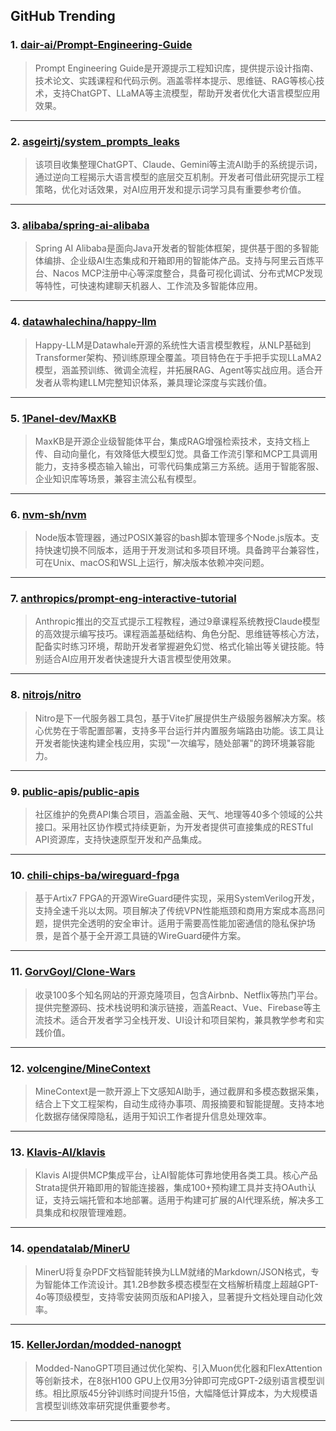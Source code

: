 ## GitHub Trending


### 1. [dair-ai/Prompt-Engineering-Guide](https://github.com/dair-ai/Prompt-Engineering-Guide)
> Prompt Engineering Guide是开源提示工程知识库，提供提示设计指南、技术论文、实践课程和代码示例。涵盖零样本提示、思维链、RAG等核心技术，支持ChatGPT、LLaMA等主流模型，帮助开发者优化大语言模型应用效果。
---

### 2. [asgeirtj/system_prompts_leaks](https://github.com/asgeirtj/system_prompts_leaks)
> 该项目收集整理ChatGPT、Claude、Gemini等主流AI助手的系统提示词，通过逆向工程揭示大语言模型的底层交互机制。开发者可借此研究提示工程策略，优化对话效果，对AI应用开发和提示词学习具有重要参考价值。
---

### 3. [alibaba/spring-ai-alibaba](https://github.com/alibaba/spring-ai-alibaba)
> Spring AI Alibaba是面向Java开发者的智能体框架，提供基于图的多智能体编排、企业级AI生态集成和开箱即用的智能体产品。支持与阿里云百炼平台、Nacos MCP注册中心等深度整合，具备可视化调试、分布式MCP发现等特性，可快速构建聊天机器人、工作流及多智能体应用。
---

### 4. [datawhalechina/happy-llm](https://github.com/datawhalechina/happy-llm)
> Happy-LLM是Datawhale开源的系统性大语言模型教程，从NLP基础到Transformer架构、预训练原理全覆盖。项目特色在于手把手实现LLaMA2模型，涵盖预训练、微调全流程，并拓展RAG、Agent等实战应用。适合开发者从零构建LLM完整知识体系，兼具理论深度与实践价值。
---

### 5. [1Panel-dev/MaxKB](https://github.com/1Panel-dev/MaxKB)
> MaxKB是开源企业级智能体平台，集成RAG增强检索技术，支持文档上传、自动向量化，有效降低大模型幻觉。具备工作流引擎和MCP工具调用能力，支持多模态输入输出，可零代码集成第三方系统。适用于智能客服、企业知识库等场景，兼容主流公私有模型。
---

### 6. [nvm-sh/nvm](https://github.com/nvm-sh/nvm)
> Node版本管理器，通过POSIX兼容的bash脚本管理多个Node.js版本。支持快速切换不同版本，适用于开发测试和多项目环境。具备跨平台兼容性，可在Unix、macOS和WSL上运行，解决版本依赖冲突问题。
---

### 7. [anthropics/prompt-eng-interactive-tutorial](https://github.com/anthropics/prompt-eng-interactive-tutorial)
> Anthropic推出的交互式提示工程教程，通过9章课程系统教授Claude模型的高效提示编写技巧。课程涵盖基础结构、角色分配、思维链等核心方法，配备实时练习环境，帮助开发者掌握避免幻觉、格式化输出等关键技能。特别适合AI应用开发者快速提升大语言模型使用效果。
---

### 8. [nitrojs/nitro](https://github.com/nitrojs/nitro)
> Nitro是下一代服务器工具包，基于Vite扩展提供生产级服务器解决方案。核心优势在于零配置部署，支持多平台运行并内置服务端路由功能。该工具让开发者能快速构建全栈应用，实现"一次编写，随处部署"的跨环境兼容能力。
---

### 9. [public-apis/public-apis](https://github.com/public-apis/public-apis)
> 社区维护的免费API集合项目，涵盖金融、天气、地理等40多个领域的公共接口。采用社区协作模式持续更新，为开发者提供可直接集成的RESTful API资源库，支持快速原型开发和产品集成。
---

### 10. [chili-chips-ba/wireguard-fpga](https://github.com/chili-chips-ba/wireguard-fpga)
> 基于Artix7 FPGA的开源WireGuard硬件实现，采用SystemVerilog开发，支持全速千兆以太网。项目解决了传统VPN性能瓶颈和商用方案成本高昂问题，提供完全透明的安全审计。适用于需要高性能加密通信的隐私保护场景，是首个基于全开源工具链的WireGuard硬件方案。
---

### 11. [GorvGoyl/Clone-Wars](https://github.com/GorvGoyl/Clone-Wars)
> 收录100多个知名网站的开源克隆项目，包含Airbnb、Netflix等热门平台。提供完整源码、技术栈说明和演示链接，涵盖React、Vue、Firebase等主流技术。适合开发者学习全栈开发、UI设计和项目架构，兼具教学参考和实践价值。
---

### 12. [volcengine/MineContext](https://github.com/volcengine/MineContext)
> MineContext是一款开源上下文感知AI助手，通过截屏和多模态数据采集，结合上下文工程架构，自动生成待办事项、周报摘要和智能提醒。支持本地化数据存储保障隐私，适用于知识工作者提升信息处理效率。
---

### 13. [Klavis-AI/klavis](https://github.com/Klavis-AI/klavis)
> Klavis AI提供MCP集成平台，让AI智能体可靠地使用各类工具。核心产品Strata提供开箱即用的智能连接器，集成100+预构建工具并支持OAuth认证，支持云端托管和本地部署。适用于构建可扩展的AI代理系统，解决多工具集成和权限管理难题。
---

### 14. [opendatalab/MinerU](https://github.com/opendatalab/MinerU)
> MinerU将复杂PDF文档智能转换为LLM就绪的Markdown/JSON格式，专为智能体工作流设计。其1.2B参数多模态模型在文档解析精度上超越GPT-4o等顶级模型，支持零安装网页版和API接入，显著提升文档处理自动化效率。
---

### 15. [KellerJordan/modded-nanogpt](https://github.com/KellerJordan/modded-nanogpt)
> Modded-NanoGPT项目通过优化架构、引入Muon优化器和FlexAttention等创新技术，在8张H100 GPU上仅用3分钟即可完成GPT-2级别语言模型训练。相比原版45分钟训练时间提升15倍，大幅降低计算成本，为大规模语言模型训练效率研究提供重要参考。
---
